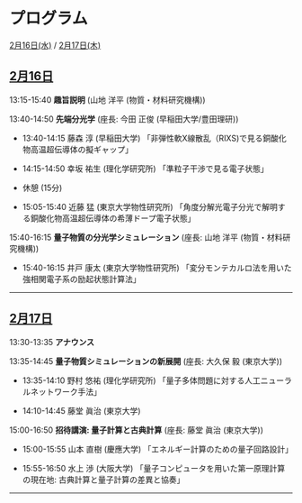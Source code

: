 # プログラム

[2月16日(水)](#0216) / [2月17日(木)](#0217)

<h2 id="0216" class="date"><a href="abstracts#0216">2月16日</a></h2>

13:15-15:40 **趣旨説明** (山地 洋平 (物質・材料研究機構))
 
<!-- <div class="chair">Chair:  </div> -->

13:40-14:50 **先端分光学** (座長: 今田 正俊 (早稲田大学/豊田理研))

- 13:40-14:15 藤森 淳 (早稲田大学) 「非弾性軟X線散乱（RIXS)で見る銅酸化物高温超伝導体の擬ギャップ」

- 14:15-14:50 幸坂 祐生 (理化学研究所) 「準粒子干渉で見る電子状態」

- 休憩 (15分)

- 15:05-15:40 近藤 猛 (東京大学物性研究所) 「角度分解光電子分光で解明する銅酸化物高温超伝導体の希薄ドープ電子状態」
 
15:40-16:15 **量子物質の分光学シミュレーション** (座長: 山地 洋平 (物質・材料研究機構))

- 15:40-16:15 井戸 康太 (東京大学物性研究所) 「変分モンテカルロ法を用いた強相関電子系の励起状態計算法」

<!-- [tmp](abstracts#yamaji)-->


<!-- <div class="chair">Chair:  </div> -->

-----

<h2 id="0217" class="date"><a href="abstracts#0217">2月17日</a></h2>

13:30-13:35 **アナウンス**

13:35-14:45 **量子物質シミュレーションの新展開** (座長: 大久保 毅 (東京大学))

- 13:35-14:10 野村 悠祐 (理化学研究所) 「量子多体問題に対する人工ニューラルネットワーク手法」

- 14:10-14:45 藤堂 眞治 (東京大学)

15:00-16:50 **招待講演: 量子計算と古典計算** (座長: 藤堂 眞治 (東京大学))

- 15:00-15:55 山本 直樹 (慶應大学) 「エネルギー計算のための量子回路設計」

- 15:55-16:50 水上 渉 (大阪大学) 「量子コンピュータを用いた第一原理計算の現在地: 古典計算と量子計算の差異と協奏」

-----
